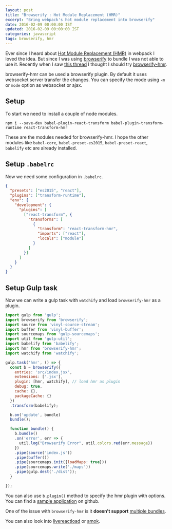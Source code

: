 ```yaml
---
layout: post
title: "Browserify : Hot Module Replacement (HMR)"
excerpt: "Bring webpack's hot module replacement into browserify"
date: 2016-02-09 00:00:00 IST
updated: 2016-02-09 00:00:00 IST
categories: javascript
tags: browserify, hmr
--- 
```


Ever since I heard about [Hot Module Replacement (HMR)](https://webpack.github.io/docs/hot-module-replacement.html) in webpack I loved the idea. But since I was using [browserify](/2016/01/browserify.html) to bundle I was not able to use it. Recently when I saw [this thread](https://github.com/substack/node-browserify/issues/1143) I thought I should try [browserify-hmr](https://github.com/AgentME/browserify-hmr/).

browserify-hmr can be used a browserify plugin. By default it uses websocket server transfer the changes. You can specify the mode using `-m` or `mode` option as websocket or ajax.

## Setup 

To start we need to install a couple of node modules.

~~~
npm i --save-dev babel-plugin-react-transform babel-plugin-transform-runtime react-transform-hmr
~~~

These are the modules needed for browserify-hmr. I hope the other modules like `babel-core`, `babel-preset-es2015`, `babel-preset-react`, `babelify` etc are already installed.

## Setup `.babelrc`

Now we need some configuration in `.babelrc`.

~~~ json
{
  "presets": ["es2015", "react"],
  "plugins": ["transform-runtime"],
  "env": {
    "development": {
      "plugins": [
        ["react-transform", {
          "transforms": [
            {
              "transform": "react-transform-hmr",
              "imports": ["react"],
              "locals": ["module"]
            }
          ]
        }]
      ]
    }
  }
}
~~~

## Setup Gulp task

Now we can write a gulp task with `watchify` and load `browserify-hmr` as a plugin.

~~~ js
import gulp from 'gulp';
import browserify from 'browserify';
import source from 'vinyl-source-stream';
import buffer from 'vinyl-buffer';
import sourcemaps from 'gulp-sourcemaps';
import util from 'gulp-util';
import babelify from 'babelify';
import hmr from 'browserify-hmr';
import watchify from 'watchify';

gulp.task('hmr', () => {
  const b = browserify({
    entries: 'src/index.jsx',
    extensions: ['.jsx'],
    plugin: [hmr, watchify], // load hmr as plugin
    debug: true,
    cache: {},
    packageCache: {}
  })
  .transform(babelify);

  b.on('update', bundle)
  bundle();

  function bundle() {
    b.bundle()
    .on('error', err => {
      util.log("Browserify Error", util.colors.red(err.message))
    })
    .pipe(source('index.js'))
    .pipe(buffer())
    .pipe(sourcemaps.init({loadMaps: true}))
    .pipe(sourcemaps.write('./maps'))
    .pipe(gulp.dest('./dist'));
  }

});
~~~

You can also use `b.plugin()` method to specify the hmr plugin with options. You can find a [sample application](https://github.com/revathskumar/browserify-hmr-example) on github.

One of the issue with `browserify-hmr` is it **doesn't support** [multiple bundles](https://github.com/AgentME/browserify-hmr/issues/12).

You can also look into [livereactload](https://github.com/milankinen/livereactload) or [amok](https://medium.com/@caspervonb/amokify-and-an-interactive-programming-workflow-11f863aca2d0#.yghe07ae7).